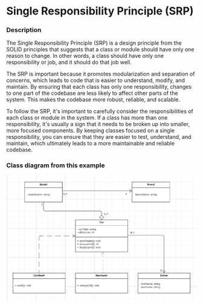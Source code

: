 # Single Responsibility Principle (SRP)

### Description

The Single Responsibility Principle (SRP) is a design principle from the SOLID principles that suggests that a class or module should have only one reason to change. In other words, a class should have only one responsibility or job, and it should do that job well.

The SRP is important because it promotes modularization and separation of concerns, which leads to code that is easier to understand, modify, and maintain. By ensuring that each class has only one responsibility, changes to one part of the codebase are less likely to affect other parts of the system. This makes the codebase more robust, reliable, and scalable.

To follow the SRP, it's important to carefully consider the responsibilities of each class or module in the system. If a class has more than one responsibility, it's usually a sign that it needs to be broken up into smaller, more focused components. By keeping classes focused on a single responsibility, you can ensure that they are easier to test, understand, and maintain, which ultimately leads to a more maintainable and reliable codebase.


### Class diagram from this example

![SRP diagram](https://github.com/fx-biocoder/solid-in-cpp/blob/main/1%20-%20Single%20Responsibility%20Principle/Class%20diagram.png)
